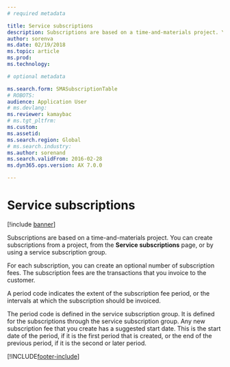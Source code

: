 ```yaml
---
# required metadata

title: Service subscriptions
description: Subscriptions are based on a time-and-materials project. You can create subscriptions from a project, from the Service subscriptions page, or by using a service subscription group.
author: sorenva
ms.date: 02/19/2018
ms.topic: article
ms.prod: 
ms.technology: 

# optional metadata

ms.search.form: SMASubscriptionTable
# ROBOTS: 
audience: Application User
# ms.devlang: 
ms.reviewer: kamaybac
# ms.tgt_pltfrm: 
ms.custom: 
ms.assetid: 
ms.search.region: Global
# ms.search.industry: 
ms.author: sorenand
ms.search.validFrom: 2016-02-28
ms.dyn365.ops.version: AX 7.0.0

---
```


# Service subscriptions

[!include [banner](../includes/banner.md)]

Subscriptions are based on a time-and-materials project. You can create subscriptions from a project, from the **Service subscriptions** page, or by using a service subscription group.

For each subscription, you can create an optional number of subscription fees. The subscription fees are the transactions that you invoice to the customer.

A period code indicates the extent of the subscription fee period, or the intervals at which the subscription should be invoiced.

The period code is defined in the service subscription group. It is defined for the subscriptions through the service subscription group. Any new subscription fee that you create has a suggested start date. This is the start date of the period, if it is the first period that is created, or the end of the previous period, if it is the second or later period.




[!INCLUDE[footer-include](../../includes/footer-banner.md)]